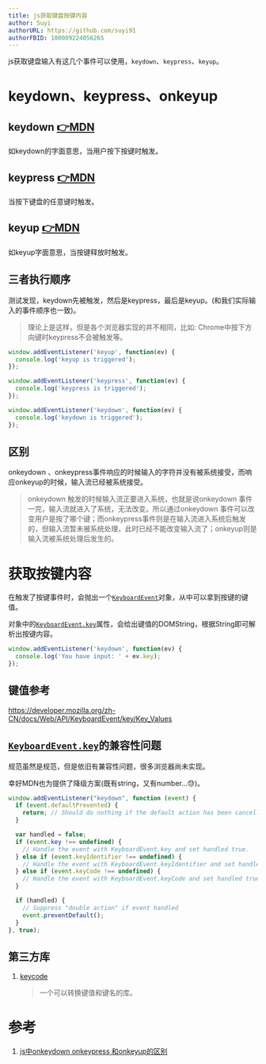 ```yaml
---
title: js获取键盘按键内容
author: Suyi
authorURL: https://github.com/suyi91
authorFBID: 100009224056265
---
```


js获取键盘输入有这几个事件可以使用，`keydown`、`keypress`、`keyup`。

# keydown、keypress、onkeyup

<!--truncate-->

## keydown [👉MDN](https://developer.mozilla.org/zh-CN/docs/Web/API/GlobalEventHandlers/onkeydown)

如keydown的字面意思，当用户按下按键时触发。

## keypress [👉MDN](https://developer.mozilla.org/zh-CN/docs/Web/API/GlobalEventHandlers/onkeypress)

当按下键盘的任意键时触发。

## keyup [👉MDN](https://developer.mozilla.org/zh-CN/docs/Web/API/GlobalEventHandlers/onkeyup)

如keyup字面意思，当按键释放时触发。

## 三者执行顺序

测试发现，keydown先被触发，然后是keypress，最后是keyup。(和我们实际输入的事件顺序也一致)。

> 理论上是这样，但是各个浏览器实现的并不相同，比如: Chrome中按下方向键时keypress不会被触发等。

```js
window.addEventListener('keyup', function(ev) {
  console.log('keyup is triggered');
});

window.addEventListener('keypress', function(ev) {
  console.log('keypress is triggered');
});

window.addEventListener('keydown', function(ev) {
  console.log('keydown is triggered');
});
```

## 区别

onkeydown 、onkeypress事件响应的时候输入的字符并没有被系统接受，而响应onkeyup的时候，输入流已经被系统接受。

> onkeydown 触发的时候输入流正要进入系统，也就是说onkeydown 事件一完，输入流就进入了系统，无法改变。所以通过onkeydown 事件可以改变用户是按了哪个键；而onkeypress事件则是在输入流进入系统后触发的，但输入流暂未被系统处理，此时已经不能改变输入流了；onkeyup则是输入流被系统处理后发生的。

# 获取按键内容

在触发了按键事件时，会抛出一个[`KeyboardEvent`](https://developer.mozilla.org/zh-CN/docs/Web/API/KeyboardEvent)对象，从中可以拿到按键的键值。

对象中的[`KeyboardEvent.key`](https://developer.mozilla.org/zh-CN/docs/Web/API/KeyboardEvent/key)属性，会给出键值的DOMString，根据String即可解析出按键内容。

```js
window.addEventListener('keydown', function(ev) {
  console.log('You have input: ' + ev.key);
});
```

## 键值参考

https://developer.mozilla.org/zh-CN/docs/Web/API/KeyboardEvent/key/Key_Values

## [`KeyboardEvent.key`](https://developer.mozilla.org/zh-CN/docs/Web/API/KeyboardEvent/key)的兼容性问题

规范虽然是规范，但是依旧有兼容性问题，很多浏览器尚未实现。

幸好MDN也为提供了降级方案(既有string，又有number...😓)。

```js
window.addEventListener("keydown", function (event) {
  if (event.defaultPrevented) {
    return; // Should do nothing if the default action has been cancelled
  }

  var handled = false;
  if (event.key !== undefined) {
    // Handle the event with KeyboardEvent.key and set handled true.
  } else if (event.keyIdentifier !== undefined) {
    // Handle the event with KeyboardEvent.keyIdentifier and set handled true.
  } else if (event.keyCode !== undefined) {
    // Handle the event with KeyboardEvent.keyCode and set handled true.
  }

  if (handled) {
    // Suppress "double action" if event handled
    event.preventDefault();
  }
}, true);
```

## 第三方库

1. [keycode](https://github.com/timoxley/keycode)
   > 一个可以转换键值和键名的库。

# 参考

1. [js中onkeydown onkeypress 和onkeyup的区别](https://segmentfault.com/a/1190000005761969)
